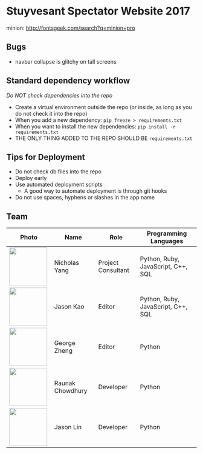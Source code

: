 # Stuyvesant Spectator Website 2017

minion: http://fontsgeek.com/search?q=minion+pro
## Bugs
- navbar collapse is glitchy on tall screens
## Standard dependency workflow
*Do NOT check dependencies into the repo*
- Create a virtual environment outside the repo (or inside, as long as you
do not check it into the repo)
- When you add a new dependency:
  `pip freeze > requirements.txt`
- When you want to install the new dependencies:
  `pip install -r requirements.txt`
- THE ONLY THING ADDED TO THE REPO SHOULD BE `requirements.txt`


## Tips for Deployment

- Do not check db files into the repo
- Deploy early
- Use automated deployment scripts
  - A good way to automate deployment is through git hooks
- Do not use spaces, hyphens or slashes in the app name

## Team

| Photo |  Name  |  Role  | Programming Languages  |
|-------|--------|--------|------------------------|
| <img src="http://nicholasyang.com/images/Headshot.jpg" align="left" height="100" > | Nicholas Yang | Project Consultant | Python, Ruby, JavaScript, C++, SQL |
| <img src="https://i.imgur.com/Gyat6Ts.png" align="left" height="100" > | Jason Kao | Editor | Python, Ruby, JavaScript, C++, SQL |
| <img src="https://ih1.redbubble.net/image.265404657.9078/flat,800x800,075,f.u1.jpg" align="left" height="100" > | George Zheng | Editor | Python |
| <img src="https://scontent-lga3-1.xx.fbcdn.net/v/t1.0-9/12932566_743144365821892_1371702610685774858_n.jpg?oh=11c911a41fe09c2eae160004dddaf995&oe=59A078EF" align="left" height="100" > | Raunak Chowdhury | Developer | Python |
| <img src="https://scontent-lax3-1.xx.fbcdn.net/v/t1.0-0/p206x206/17903692_785938064910478_3786230932291906266_n.jpg?oh=5ba0babb20909609ec5241b5d7ee7193&oe=59A1E181" align="left" height="100" > | Jason Lin | Developer | Python |
